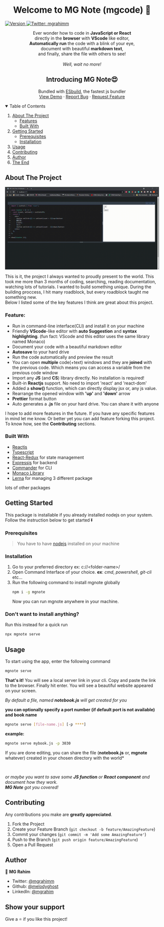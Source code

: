 <h1 align="center">Welcome to MG Note (mgcode) 👋</h1>
<p>
  <a href="https://www.npmjs.com/package/mgnote" target="_blank">
    <img alt="Version" src="https://img.shields.io/npm/v/mgnote.svg">
  </a>
  <a href="https://twitter.com/mgrahimm" target="_blank">
    <img alt="Twitter: mgrahimm" src="https://img.shields.io/twitter/follow/mgrahimm.svg?style=social" />
  </a>
</p>

<p align='center'>Ever wonder how to code in <strong>JavaScript or React</strong><br> directly in the <strong>browser</strong> with <strong>VScode</strong> like editor,<br> <strong>Automatically run</strong> the code with a blink of your eye,<br> document with beautiful <strong>markdown text</strong>,<br> and finally, share the file with others to see!<br><br><em> Well, wait no more!</em></p>

<h2 align='center'>Introducing <strong>MG Note😍</strong></h2>
<p align='center'>Bundled with <a href="https://esbuild.github.io">ESbuild</a>, the fastest js bundler<br>
    <a href="https://github.com/MelodyGhost/mgcode">View Demo</a>
    ·
    <a href="https://github.com/MelodyGhost/mgcode/issues">Report Bug</a>
    ·
    <a href="https://github.com/MelodyGhost/mgcode/issues">Request Feature</a>
</p>

<!-- TABLE OF CONTENTS -->
<details open="open">
  <summary>Table of Contents</summary>
  <ol>
    <li>
      <a href="#about-the-project">About The Project</a>
      <ul>
        <li><a href="#features">Features</a></li>
      </ul>
      <ul>
        <li><a href="#built-with">Built With</a></li>
      </ul>
    </li>
    <li>
      <a href="#getting-started">Getting Started</a>
      <ul>
        <li><a href="#prerequisites">Prerequisites</a></li>
        <li><a href="#installation">Installation</a></li>
      </ul>
    </li>
    <li><a href="#usage">Usage</a></li>
    <li><a href="#contributing">Contributing</a></li>
    <li><a href="#Author">Author</a></li>
    <li><a href="#show-your-support">The End</a></li>
  </ol>
</details>

<!-- ABOUT THE PROJECT -->

## About The Project

<img src='./demo/Demo.gif' align='center'>

This is it, the project I always wanted to proudly present to the world. This took me more than 3 months of coding, searching, reading documentation, watching lots of tutorials. I wanted to build something unique. During the building proccess, I hit many roadblock, but every roadblock taught me something new.<br>
Below I listed some of the key features I think are great about this project.

### Feature:

- Run in command-line interface(CLI) and install it on your machine
- Friendly **VScode**-like editor with **auto Suggestion** and **syntax highlighting**. (fun fact: VScode and this editor uses the same library named Monaco)
- Document your code with a beautiful markdown editor
- **Autosave** to your hard drive
- Run the code automatically and preview the result
- You can open **multiple** code(+text) windows and they are **joined** with the previous code. Which means you can access a variable from the previous code window
- Import any **JS** (and **CS**) library directly. No installation is required!
- Built-in **Reactjs** support. No need to import 'react' and 'react-dom'
- Added a **show()** function, which can directly display jsx or, any js value.
- Rearrange the opened window with **'up'** and **'down'** arrow
- **Prettier** format button
- Auto generates a **.js** file on your hard drive. You can share it with anyone

I hope to add more features in the future. If you have any specific features in mind let me know. Or better yet you can add feature forking this project. To know how, see the **Contributing** sections.

### Built With

- [Reactjs](https://reactjs.org)
- [Typescript](https://typescriptlang.org)
- [React-Redux](https://react-redux.js.org) for state management
- [Expressjs](https://expressjs.com) for backend
- [Commander](https://npmjs.com/package/commander) for CLI
- [Monaco Library]()
- [Lerna]() for managing 3 different package

lots of other packages

<!-- GETTING STARTED -->

## Getting Started

This package is installable if you already installed nodejs on your system. Follow the instruction below to get started ⏬

### Prerequisites

> You have to have [nodejs](https://nodejs.org) installed on your machine
> <br>

### Installation

1. Go to your preferred directory ex: c://\<folder-name>/
2. Open Command Interface of your choice. **ex**: _cmd_, _powershell_, _git-cli_ etc...
3. Run the following command to install mgnote globally
   ```sh
   npm i -g mgnote
   ```
   Now you can run mgnote anywhere in your machine.

### Don't want to install anything?

Run this instead for a quick run

```sh
npx mgnote serve
```

## Usage

To start using the app, enter the following command

```sh
mgnote serve
```

**That's it!** You will see a local server link in your cli. Copy and paste the link to the browser. Finally hit enter. You will see a beautiful website appeared on your screen.
<br>

<em>By default a file, named **notebook.js** will get created for you</em>
<br>

**you can optionally specify a port number (if default port is not available) and book name**

```sh
mgnote serve [file-name.js] [-p ****]
```

**example:**

```sh
mgnote serve mybook.js -p 3030
```

If you are done editing, you can share the file (**notebook.js** or, **mgnote** whatever) created in your chosen directory with the world\*

<br>

_or maybe you want to save some **JS function** or **React component** and document how they work.<br> **MG Note** got you covered!_

<!-- CONTRIBUTING -->

## Contributing

Any contributions you make are **greatly appreciated**.

1. Fork the Project
2. Create your Feature Branch (`git checkout -b feature/AmazingFeature`)
3. Commit your changes (`git commit -m 'Add some AmazingFeature'`)
4. Push to the Branch (`git push origin feature/AmazingFeature`)
5. Open a Pull Request

## Author

👤 **MG Rahim**

- Twitter: [@mgrahimm](https://twitter.com/mgrahimm)
- Github: [@melodyghost](https://github.com/melodyghost)
- LinkedIn: [@mgrahim](https://linkedin.com/in/mgrahim)

## Show your support

Give a ⭐️ if you like this project!
